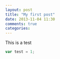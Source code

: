 ```yaml
---
layout: post
title: "My first post"
date: 2013-11-04 11:30
comments: true
categories: 
---
```

This is a test
```javascript
var test = 1;
```